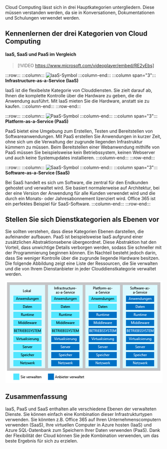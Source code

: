 Cloud Computing lässt sich in drei Hauptkategorien untergliedern. Diese müssen verstanden werden, da sie in Konversationen, Dokumentationen und Schulungen verwendet werden.

## <a name="explore-the-three-categories-of-cloud-computing"></a>Kennenlernen der drei Kategorien von Cloud Computing

#### <a name="iaas-versus-sass-versus-paas"></a>IaaS, SaaS und PaaS im Vergleich

> [!VIDEO https://www.microsoft.com/videoplayer/embed/RE2yEbs]

:::row:::
  :::column:::
    ![IaaS-Symbol](../media/5-iaas.png)
  :::column-end:::
  :::column span="3":::
**Infrastructure-as-a-Service (IaaS)**

IaaS ist die flexibelste Kategorie von Clouddiensten. Sie zielt darauf ab, Ihnen die komplette Kontrolle über die Hardware zu geben, die die Anwendung ausführt. Mit IaaS mieten Sie die Hardware, anstatt sie zu kaufen.
  :::column-end:::
:::row-end:::

:::row:::
  :::column:::
    ![PaaS-Symbol](../media/5-paas.png)
  :::column-end:::
  :::column span="3":::
**Platform-as-a-Service (PaaS)**

PaaS bietet eine Umgebung zum Erstellen, Testen und Bereitstellen von Softwareanwendungen. Mit PaaS erstellen Sie Anwendungen in kurzer Zeit, ohne sich um die Verwaltung der zugrunde liegenden Infrastruktur kümmern zu müssen. Beim Bereitstellen einer Webanwendung mithilfe von PaaS müssen Sie beispielsweise kein Betriebssystem, keinen Webserver und auch keine Systemupdates installieren.
  :::column-end:::
:::row-end:::

:::row:::
  :::column:::
    ![SaaS-Symbol](../media/5-saas.png)
  :::column-end:::
  :::column span="3":::
**Software-as-a-Service (SaaS)**

Bei SaaS handelt es sich um Software, die zentral für den Endkunden gehostet und verwaltet wird. Sie basiert normalerweise auf Architektur, bei der eine Version der Anwendung für alle Kunden verwendet wird und die durch ein Monats- oder Jahresabonnement lizenziert wird. Office 365 ist ein perfektes Beispiel für SaaS-Software.
  :::column-end:::
:::row-end:::

## <a name="think-about-service-categories-as-layers"></a>Stellen Sie sich Dienstkategorien als Ebenen vor

Sie sollten verstehen, dass diese Kategorien Ebenen darstellen, die aufeinander aufbauen. PaaS ist beispielsweise IaaS aufgrund einer zusätzlichen Abstraktionsebene übergeordnet. Diese Abstraktion hat den Vorteil, dass unwichtige Details verborgen werden, sodass Sie schneller mit der Programmierung beginnen können. Ein Nachteil besteht jedoch darin, dass Sie weniger Kontrolle über die zugrunde liegende Hardware besitzen. Die folgende Abbildung zeigt eine Liste der Ressourcen, die Sie verwalten und die von Ihrem Dienstanbieter in jeder Clouddienstkategorie verwaltet werden.

![Eine Abbildung zeigt die Abstraktionsebene in jeder Clouddienstkategorie.](../media/5-layer-diagram.png)

## <a name="summary"></a>Zusammenfassung

IaaS, PaaS und SaaS enthalten alle verschiedene Ebenen der verwalteten Dienste. Sie können einfach eine Kombination dieser Infrastrukturtypen verwenden. Sie könnten z.B. Office 365 auf Ihren Unternehmenscomputern verwenden (SaaS), Ihre virtuellen Computer in Azure hosten (IaaS) und Azure SQL-Datenbank zum Speichern Ihrer Daten verwenden (PaaS). Dank der Flexibilität der Cloud können Sie jede Kombination verwenden, um das beste Ergebnis für sich zu erzielen.
